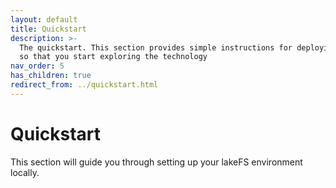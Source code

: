 ```yaml
---
layout: default
title: Quickstart
description: >-
  The quickstart. This section provides simple instructions for deploying lakeFS
  so that you start exploring the technology
nav_order: 5
has_children: true
redirect_from: ../quickstart.html
---
```


# Quickstart

This section will guide you through setting up your lakeFS environment locally.

